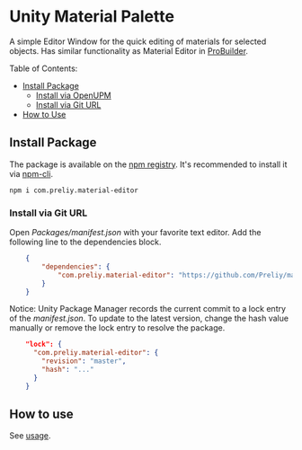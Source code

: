 # Unity Material Palette
A simple Editor Window for the quick editing of materials for selected objects. Has similar functionality as Material Editor in [ProBuilder](https://docs.unity3d.com/Packages/com.unity.probuilder@5.2/manual/tool-panels.html). 

Table of Contents:

- [Install Package](#install-package)
    - [Install via OpenUPM](#install-via-openupm)
    - [Install via Git URL](#install-via-git-url)
- [How to Use](#how-to-use)

## Install Package
The package is available on the [npm registry](https://www.npmjs.com/). It's recommended to install it via [npm-cli](https://docs.npmjs.com/cli).
```
npm i com.preliy.material-editor
```

### Install via Git URL
Open *Packages/manifest.json* with your favorite text editor. Add the following line to the dependencies block.

```json
    {
        "dependencies": {
            "com.preliy.material-editor": "https://github.com/Preliy/material-editor.git"
        }
    }
```

Notice: Unity Package Manager records the current commit to a lock entry of the *manifest.json*. To update to the latest version, change the hash value manually or remove the lock entry to resolve the package.

```json
    "lock": {
      "com.preliy.material-editor": {
        "revision": "master",
        "hash": "..."
      }
    }
```

## How to use
See [usage](./Documentation~/MaterialPalette.md).

